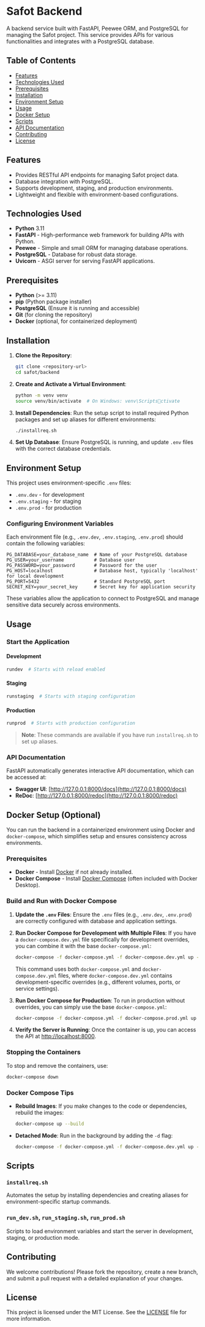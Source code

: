 
# Safot Backend

A backend service built with FastAPI, Peewee ORM, and PostgreSQL for managing the Safot project. This service provides APIs for various functionalities and integrates with a PostgreSQL database.

## Table of Contents

- [Features](#features)
- [Technologies Used](#technologies-used)
- [Prerequisites](#prerequisites)
- [Installation](#installation)
- [Environment Setup](#environment-setup)
- [Usage](#usage)
- [Docker Setup](#docker-setup-optional)
- [Scripts](#scripts)
- [API Documentation](#api-documentation)
- [Contributing](#contributing)
- [License](#license)

## Features

- Provides RESTful API endpoints for managing Safot project data.
- Database integration with PostgreSQL.
- Supports development, staging, and production environments.
- Lightweight and flexible with environment-based configurations.

## Technologies Used

- **Python** 3.11
- **FastAPI** - High-performance web framework for building APIs with Python.
- **Peewee** - Simple and small ORM for managing database operations.
- **PostgreSQL** - Database for robust data storage.
- **Uvicorn** - ASGI server for serving FastAPI applications.

## Prerequisites

- **Python** (>= 3.11)
- **pip** (Python package installer)
- **PostgreSQL** (Ensure it is running and accessible)
- **Git** (for cloning the repository)
- **Docker** (optional, for containerized deployment)

## Installation

1. **Clone the Repository**:
   ```bash
   git clone <repository-url>
   cd safot/backend
   ```

2. **Create and Activate a Virtual Environment**:
   ```bash
   python -m venv venv
   source venv/bin/activate  # On Windows: venv\Scriptsctivate
   ```

3. **Install Dependencies**:
   Run the setup script to install required Python packages and set up aliases for different environments:
   ```bash
   ./installreq.sh
   ```

4. **Set Up Database**:
   Ensure PostgreSQL is running, and update `.env` files with the correct database credentials.

## Environment Setup

This project uses environment-specific `.env` files:
- `.env.dev` - for development
- `.env.staging` - for staging
- `.env.prod` - for production

### Configuring Environment Variables
Each environment file (e.g., `.env.dev`, `.env.staging`, `.env.prod`) should contain the following variables:

```plaintext
PG_DATABASE=your_database_name  # Name of your PostgreSQL database
PG_USER=your_username           # Database user
PG_PASSWORD=your_password       # Password for the user
PG_HOST=localhost               # Database host, typically 'localhost' for local development
PG_PORT=5432                    # Standard PostgreSQL port
SECRET_KEY=your_secret_key      # Secret key for application security
```

These variables allow the application to connect to PostgreSQL and manage sensitive data securely across environments.

## Usage

### Start the Application

#### Development
```bash
rundev  # Starts with reload enabled
```

#### Staging
```bash
runstaging  # Starts with staging configuration
```

#### Production
```bash
runprod  # Starts with production configuration
```

> **Note**: These commands are available if you have run `installreq.sh` to set up aliases.

### API Documentation
FastAPI automatically generates interactive API documentation, which can be accessed at:
- **Swagger UI**: [http://127.0.0.1:8000/docs](http://127.0.0.1:8000/docs)
- **ReDoc**: [http://127.0.0.1:8000/redoc](http://127.0.0.1:8000/redoc)

## Docker Setup (Optional)

You can run the backend in a containerized environment using Docker and `docker-compose`, which simplifies setup and ensures consistency across environments.

### Prerequisites

- **Docker** - Install [Docker](https://docs.docker.com/get-docker/) if not already installed.
- **Docker Compose** - Install [Docker Compose](https://docs.docker.com/compose/install/) (often included with Docker Desktop).

### Build and Run with Docker Compose

1. **Update the `.env` Files**: Ensure the `.env` files (e.g., `.env.dev`, `.env.prod`) are correctly configured with database and application settings.

2. **Run Docker Compose for Development with Multiple Files**:
   If you have a `docker-compose.dev.yml` file specifically for development overrides, you can combine it with the base `docker-compose.yml`:
   ```bash
   docker-compose -f docker-compose.yml -f docker-compose.dev.yml up --build
   ```
   This command uses both `docker-compose.yml` and `docker-compose.dev.yml` files, where `docker-compose.dev.yml` contains development-specific overrides (e.g., different volumes, ports, or service settings).

3. **Run Docker Compose for Production**:
   To run in production without overrides, you can simply use the base `docker-compose.yml`:
   ```bash
   docker-compose -f docker-compose.yml -f docker-compose.prod.yml up --build
   ```

4. **Verify the Server is Running**:
   Once the container is up, you can access the API at [http://localhost:8000](http://localhost:8000).

### Stopping the Containers

To stop and remove the containers, use:
```bash
docker-compose down
```

### Docker Compose Tips

- **Rebuild Images**: If you make changes to the code or dependencies, rebuild the images:
  ```bash
  docker-compose up --build
  ```
- **Detached Mode**: Run in the background by adding the `-d` flag:
  ```bash
  docker-compose -f docker-compose.yml -f docker-compose.dev.yml up -d
  ```

## Scripts

### `installreq.sh`
Automates the setup by installing dependencies and creating aliases for environment-specific startup commands.

### `run_dev.sh`, `run_staging.sh`, `run_prod.sh`
Scripts to load environment variables and start the server in development, staging, or production mode.

## Contributing

We welcome contributions! Please fork the repository, create a new branch, and submit a pull request with a detailed explanation of your changes.

## License

This project is licensed under the MIT License. See the [LICENSE](LICENSE) file for more information.
